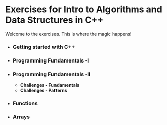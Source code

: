 # Exercises for Intro to Algorithms and Data Structures in C++

Welcome to the exercises. This is where the magic happens! 

- ### Getting started with C++
- ### Programming Fundamentals -I
- ### Programming Fundamentals -II
  - **Challenges - Fundamentals**
  - **Challenges - Patterns**
- ### Functions
- ### Arrays
  
